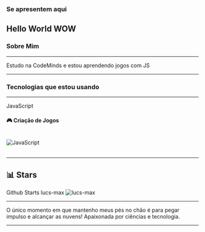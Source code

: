 ### Se apresentem aqui
Hello World
WOW
---

### Sobre Mim
---

Estudo na CodeMinds e estou aprendendo jogos com JS

---

### Tecnologias que estou usando
---
JavaScript

#### 🎮 Criação de Jogos
<div style="display: inline_block"><br/>
    <img align="center" alt="JavaScript" src="https://img.shields.io/badge/JavaScript-F7DF1E?style=for-the-badge&logo=javascript&logoColor=black"/>
</div><br/>

---

📊 Stars
---
Github Starts
lucs-max
![lucs-max](https://github-readme-stats.vercel.app/api?username=lucs-max&show_icons=true&theme=radical)

---

O único momento em que mantenho meus pés no chão é para pegar impulso e alcançar as nuvens!
Apaixonada por ciências e tecnologia.

---
